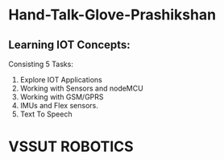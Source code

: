 # Hand-Talk-Glove-Prashikshan

## Learning IOT Concepts:

Consisting 5 Tasks:

1. Explore IOT Applications
2. Working with Sensors and nodeMCU
3. Working with GSM/GPRS
4. IMUs and Flex sensors.
5. Text To Speech

# VSSUT ROBOTICS